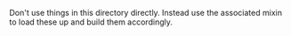 Don't use things in this directory directly. Instead use the associated mixin to load these up and build them accordingly.
